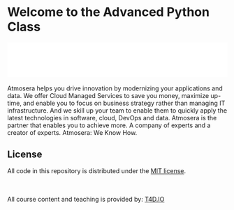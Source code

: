 # Welcome to the Advanced Python Class

![Atmosera Logo](images/atmosera-logo.png "Atmosera Logo")

Atmosera helps you drive innovation by modernizing your applications and data. We offer Cloud Managed Services to save you money, maximize up-time, and enable you to focus on business strategy rather than managing IT infrastructure. And we skill up your team to enable them to quickly apply the latest technologies in software, cloud, DevOps and data. Atmosera is the partner that enables you to achieve more. A company of experts and a creator of experts. Atmosera: We Know How.

## License

All code in this repository is distributed under the [MIT license](license.txt).

<br><br>
All course content and teaching is provided by: [T4D.IO](https://www.t4d.io)